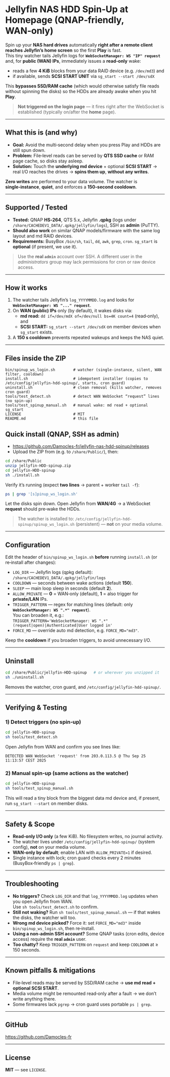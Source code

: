 
# Jellyfin NAS HDD Spin‑Up at Homepage (QNAP‑friendly, WAN‑only)

Spin up your **NAS hard drives** automatically **right after a remote client reaches Jellyfin’s home screen** so the first **Play** is fast.  
This tiny watcher tails Jellyfin logs for **`WebSocketManager: WS "IP" request`** and, for **public (WAN) IPs**, immediately issues a **read‑only** wake:
- reads a few **4 KiB** blocks from your data RAID device (e.g. `/dev/md3`) and
- if available, sends **SCSI START UNIT** via `sg_start --start /dev/sdX`

This **bypasses SSD/RAM cache** (which would otherwise satisfy file reads without spinning the disks) so the HDDs are already awake when you hit **Play**.

> **Not triggered on the login page** — it fires right after the WebSocket is established (typically on/after the **home** page).

---

## What this is (and why)

- **Goal:** Avoid the multi‑second delay when you press Play and HDDs are still spun down.
- **Problem:** File‑level reads can be served by **QTS SSD cache** or RAM page cache, so disks stay asleep.
- **Solution:** Touch the **underlying md device** + optional **SCSI START** → real I/O reaches the drives → **spins them up**, **without any writes**.

**Zero writes** are performed to your data volume. The watcher is **single‑instance**, **quiet**, and enforces a **150‑second cooldown**.

---

## Supported / Tested

- **Tested:** QNAP **HS‑264**, QTS 5.x, Jellyfin **.qpkg** (logs under `/share/CACHEDEV1_DATA/.qpkg/jellyfin/logs`), SSH as **admin** (PuTTY).
- **Should also work** on similar QNAP models/firmware with the same log layout and md RAID devices.
- **Requirements:** BusyBox `/bin/sh`, `tail`, `dd`, `awk`, `grep`, `cron`. `sg_start` is **optional** (if present, we use it).

> Use the **real `admin`** account over SSH. A different user in the *administrators* group may lack permissions for cron or raw device access.

---

## How it works

1. The watcher tails Jellyfin’s `log_YYYYMMDD.log` and looks for **`WebSocketManager: WS "..." request`**.
2. On **WAN (public) IPs** only (by default), it wakes disks via:
   - **md read:** `dd if=/dev/mdX of=/dev/null bs=4K count=4` (read‑only), and
   - **SCSI START:** `sg_start --start /dev/sdX` on member devices when `sg_start` exists.
3. A **150 s cooldown** prevents repeated wakeups and keeps the NAS quiet.

---

## Files inside the ZIP

```
bin/spinup_ws_login.sh        # watcher (single-instance, silent, WAN filter, cooldown)
install.sh                    # idempotent installer (copies to /etc/config/jellyfin-hdd-spinup/, starts, cron guard)
uninstall.sh                  # clean removal (kills watcher, removes cron guard)
tools/test_detect.sh          # detect WAN WebSocket “request” lines (no spin-up)
tools/test_spinup_manual.sh   # manual wake: md read + optional sg_start
LICENSE                       # MIT
README.md                     # this file
```

## Quick install (QNAP, SSH as **admin**)

- https://github.com/Damocles-fr/jellyfin-nas-hdd-spinup/releases
- Upload the ZIP from  (e.g. to `/share/Public/`), then:

```sh
cd /share/Public
unzip jellyfin-HDD-spinup.zip
cd jellyfin-HDD-spinup
sh ./install.sh
```

Verify it’s running (expect **two lines** → parent + worker `tail -f`):

```sh
ps | grep '[s]pinup_ws_login.sh'
```

Let the disks spin down. Open Jellyfin from **WAN/4G** → a WebSocket **request** should pre‑wake the HDDs.

> The watcher is installed to: `/etc/config/jellyfin-hdd-spinup/spinup_ws_login.sh` (persistent) — **not** on your media volume.

---

## Configuration

Edit the header of `bin/spinup_ws_login.sh` **before** running `install.sh` (or re‑install after changes):

- `LOG_DIR` — Jellyfin logs (qpkg default):  
  `/share/CACHEDEV1_DATA/.qpkg/jellyfin/logs`
- `COOLDOWN` — seconds between wake actions (default **150**).
- `SLEEP` — main loop sleep in seconds (default **2**).
- `ALLOW_PRIVATE` — **0** = WAN‑only (default), **1** = also trigger for **private/LAN** IPs.
- `TRIGGER_PATTERN` — regex for matching lines (default: only **`WebSocketManager: WS ".*" request`**).  
  You can broaden it, e.g.:  
  `TRIGGER_PATTERN='WebSocketManager: WS ".*" (request|open)|Authenticated|User logged in'`
- `FORCE_MD` — override auto md detection, e.g. `FORCE_MD="md3"`.

Keep the **cooldown** if you broaden triggers, to avoid unnecessary I/O.

---

## Uninstall

```sh
cd /share/Public/jellyfin-HDD-spinup   # or wherever you unzipped it
sh ./uninstall.sh
```

Removes the watcher, cron guard, and `/etc/config/jellyfin-hdd-spinup/`.

---

## Verifying & Testing

### 1) Detect triggers (no spin‑up)

```sh
cd jellyfin-HDD-spinup
sh tools/test_detect.sh
```
Open Jellyfin from WAN and confirm you see lines like:
```
DETECTED WAN WebSocket 'request' from 203.0.113.5 @ Thu Sep 25 11:13:57 CEST 2025
```

### 2) Manual spin‑up (same actions as the watcher)

```sh
cd jellyfin-HDD-spinup
sh tools/test_spinup_manual.sh
```

This will read a tiny block from the biggest data md device and, if present, run `sg_start --start` on member disks.

---

## Safety & Scope

- **Read‑only I/O only** (a few KiB). No filesystem writes, no journal activity.
- The watcher lives under `/etc/config/jellyfin-hdd-spinup/` (system config), **not** on your media volume.
- **WAN‑only by default**; enable LAN with `ALLOW_PRIVATE=1` if desired.
- Single instance with lock; cron guard checks every 2 minutes (BusyBox‑friendly `ps | grep`).

---

## Troubleshooting

- **No triggers?** Check `LOG_DIR` and that `log_YYYYMMDD.log` updates when you open Jellyfin from WAN.  
  Use `sh tools/test_detect.sh` to confirm.
- **Still not waking?** Run `sh tools/test_spinup_manual.sh` — if that wakes the disks, the watcher will too.
- **Wrong md device picked?** Force it: set `FORCE_MD="md3"` inside `bin/spinup_ws_login.sh`, then re‑install.
- **Using a non‑admin SSH account?** Some QNAP tasks (cron edits, device access) require the **real `admin`** user.
- **Too chatty?** Keep `TRIGGER_PATTERN` on `request` and keep `COOLDOWN` at ≥ 150 seconds.

---

## Known pitfalls & mitigations

- File‑level reads may be served by SSD/RAM cache → **use md read + optional SCSI START**.
- Media volume might be remounted read‑only after a fault → we don’t write anything there.
- Some firmwares lack `pgrep` → cron guard uses portable `ps | grep`.

---

## GitHub

https://github.com/Damocles-fr

---

## License

**MIT** — see `LICENSE`.
